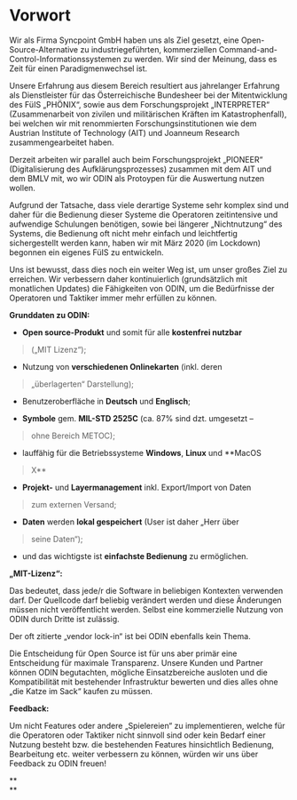 
# Vorwort

Wir als Firma Syncpoint <r>GmbH</r> haben uns als Ziel gesetzt, eine
Open-Source-Alternative zu industriegeführten, kommerziellen
Command-and-Control-Informationssystemen zu werden. Wir sind der
Meinung, dass es Zeit für einen Paradigmenwechsel ist.

Unsere Erfahrung aus diesem Bereich resultiert aus jahrelanger Erfahrung
als Dienstleister für das Österreichische Bundesheer bei der
Mitentwicklung des FüIS „PHÖNIX“, sowie aus dem Forschungsprojekt
„INTERPRETER“ (Zusammenarbeit von zivilen und militärischen Kräften im
Katastrophenfall), bei welchen wir mit renommierten
Forschungsinstitutionen wie dem Austrian Institute of Technology (AIT)
und Joanneum Research zusammengearbeitet haben.

Derzeit arbeiten wir parallel auch beim Forschungsprojekt „PIONEER“
(Digitalisierung des Aufklärungsprozesses) zusammen mit dem AIT und dem
BMLV mit, wo wir ODIN als Protoypen für die Auswertung nutzen wollen.

Aufgrund der Tatsache, dass viele derartige Systeme sehr komplex sind
und daher für die Bedienung dieser Systeme die Operatoren zeitintensive
und aufwendige Schulungen benötigen, sowie bei längerer „Nichtnutzung“
des Systems, die Bedienung oft nicht mehr einfach und leichtfertig
sichergestellt werden kann, haben wir mit März 2020 (im Lockdown)
begonnen ein eigenes FüIS zu entwickeln.

Uns ist bewusst, dass dies noch ein weiter Weg ist, um unser großes Ziel
zu erreichen. Wir verbessern daher kontinuierlich (grundsätzlich mit
monatlichen Updates) die Fähigkeiten von ODIN, um die Bedürfnisse der
Operatoren und Taktiker immer mehr erfüllen zu können.

**Grunddaten zu ODIN:**

-   **Open source-Produkt** und somit für alle **kostenfrei nutzbar**
  
> („MIT Lizenz“);

-   Nutzung von **verschiedenen Onlinekarten** (inkl. deren
  
> „überlagerten“ Darstellung);

-   Benutzeroberfläche in **Deutsch** und **Englisch**;

-   **Symbole** gem. **MIL-STD 2525C** (ca. 87% sind dzt. umgesetzt –
  
> ohne Bereich METOC);

-   lauffähig für die Betriebssysteme **Windows**, **Linux** und **MacOS
  
> X**

-   **Projekt-** und **Layermanagement** inkl. Export/Import von Daten
  
> zum externen Versand;

-   **Daten** werden **lokal gespeichert** (User ist daher „Herr über
  
> seine Daten“);

-   und das wichtigste ist **einfachste Bedienung** zu ermöglichen.

**„MIT-Lizenz“:**

Das bedeutet, dass jede/r die Software in beliebigen Kontexten verwenden
darf. Der Quellcode darf beliebig verändert werden und diese Änderungen
müssen nicht veröffentlicht werden. Selbst eine kommerzielle Nutzung von
ODIN durch Dritte ist zulässig.

Der oft zitierte „vendor lock-in“ ist bei ODIN ebenfalls kein Thema.

Die Entscheidung für Open Source ist für uns aber primär eine
Entscheidung für maximale Transparenz. Unsere Kunden und Partner können
ODIN begutachten, mögliche Einsatzbereiche ausloten und die
Kompatibilität mit bestehender Infrastruktur bewerten und dies alles
ohne „die Katze im Sack“ kaufen zu müssen.

**Feedback:**

Um nicht Features oder andere „Spielereien“ zu implementieren, welche
für die Operatoren oder Taktiker nicht sinnvoll sind oder kein Bedarf
einer Nutzung besteht bzw. die bestehenden Features hinsichtlich
Bedienung, Bearbeitung etc. weiter verbessern zu können, würden wir uns
über Feedback zu ODIN freuen!

**  
**
